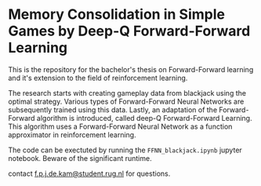 # Memory Consolidation in Simple Games by Deep-Q Forward-Forward Learning
This is the repository for the bachelor's thesis on Forward-Forward learning and it's extension to the field of reinforcement learning. 

The research starts with creating gameplay data from blackjack using the optimal strategy. Various types of Forward-Forward Neural Networks are subsequently trained using this data. Lastly, an adaptation of the Forward-Forward algorithm is introduced, called deep-Q Forward-Forward Learning. This algorithm uses a Forward-Forward Neural Network as a function approximator in reinforcement learning.

The code can be exectuted by running the `FFNN_blackjack.ipynb` jupyter notebook. Beware of the significant runtime.

contact f.p.j.de.kam@student.rug.nl for questions.